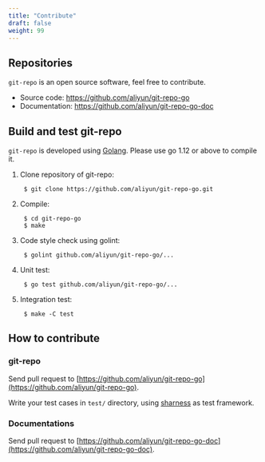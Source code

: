 ```yaml
---
title: "Contribute"
draft: false
weight: 99
---
```


## Repositories

`git-repo` is an open source software, feel free to contribute.

+ Source code: https://github.com/aliyun/git-repo-go
+ Documentation: https://github.com/aliyun/git-repo-go-doc


## Build and test git-repo

`git-repo` is developed using [Golang](https://golang.org/). Please use go 1.12 or above to compile it.

1. Clone repository of git-repo:

        $ git clone https://github.com/aliyun/git-repo-go.git

2. Compile:

        $ cd git-repo-go
        $ make

3. Code style check using golint:

        $ golint github.com/aliyun/git-repo-go/...

4. Unit test:

        $ go test github.com/aliyun/git-repo-go/...

5. Integration test:

        $ make -C test


## How to contribute

### git-repo

Send pull request to [https://github.com/aliyun/git-repo-go](https://github.com/aliyun/git-repo-go).

Write your test cases in `test/` directory, using [sharness](https://github.com/chriscool/sharness) as test framework.

### Documentations

Send pull request to [https://github.com/aliyun/git-repo-go-doc](https://github.com/aliyun/git-repo-go-doc).
